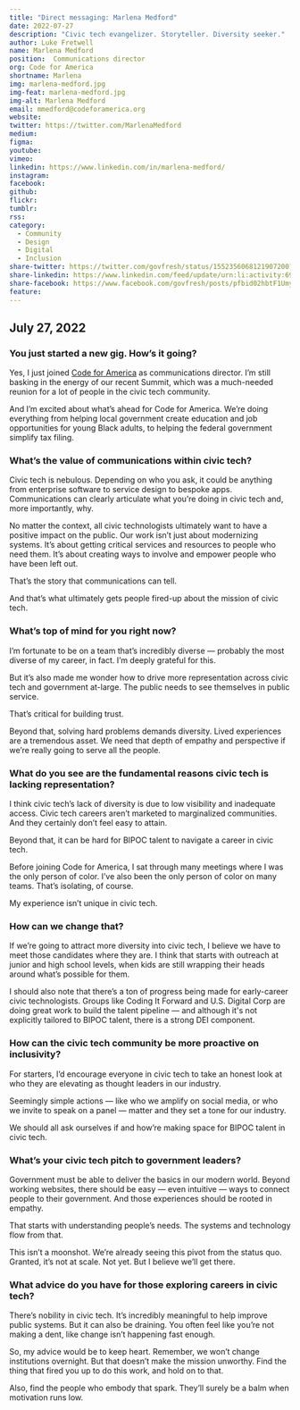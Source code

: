 ```yaml
---
title: "Direct messaging: Marlena Medford"
date: 2022-07-27
description: "Civic tech evangelizer. Storyteller. Diversity seeker."
author: Luke Fretwell
name: Marlena Medford
position:  Communications director 
org: Code for America
shortname: Marlena
img: marlena-medford.jpg
img-feat: marlena-medford.jpg
img-alt: Marlena Medford
email: mmedford@codeforamerica.org
website: 
twitter: https://twitter.com/MarlenaMedford
medium:
figma:
youtube:
vimeo:
linkedin: https://www.linkedin.com/in/marlena-medford/
instagram:
facebook:
github:
flickr:
tumblr:
rss:
category:
  - Community
  - Design
  - Digital
  - Inclusion
share-twitter: https://twitter.com/govfresh/status/1552356068121907200?s=20&t=gPNS9WzTXGDHxMGbHtivBQ
share-linkedin: https://www.linkedin.com/feed/update/urn:li:activity:6958121814619279360
share-facebook: https://www.facebook.com/govfresh/posts/pfbid02hbtF1UmynGDAUrJByueZz2w3cDWJRdQa8Hw3bzjPs3EKMEp7cgF5oMHQDHvUuMvnl
feature:
---
```


## July 27, 2022

### You just started a new gig. How’s it going?

Yes, I just joined [Code for America](https://codeforamerica.org) as communications director. I’m still basking in the energy of our recent Summit, which was a much-needed reunion for a lot of people in the civic tech community.

And I’m excited about what’s ahead for Code for America. We’re doing everything from helping local government create education and job opportunities for young Black adults, to helping the federal government simplify tax filing. 


### What’s the value of communications within civic tech?

Civic tech is nebulous. Depending on who you ask, it could be anything from enterprise software to service design to bespoke apps. Communications can clearly articulate what you’re doing in civic tech and, more importantly, why.

No matter the context, all civic technologists ultimately want to have a positive impact on the public. Our work isn’t just about modernizing systems. It’s about getting critical services and resources to people who need them. It’s about creating ways to involve and empower people who have been left out.

That’s the story that communications can tell.

And that’s what ultimately gets people fired-up about the mission of civic tech.


### What’s top of mind for you right now?

I’m fortunate to be on a team that’s incredibly diverse — probably the most diverse of my career, in fact. I’m deeply grateful for this.

But it’s also made me wonder how to drive more representation across civic tech and government at-large. The public needs to see themselves in public service.

That’s critical for building trust.

Beyond that, solving hard problems demands diversity. Lived experiences are a tremendous asset. We need that depth of empathy and perspective if we’re really going to serve all the people.


### What do you see are the fundamental reasons civic tech is lacking representation?

I think civic tech’s lack of diversity is due to low visibility and inadequate access. Civic tech careers aren’t marketed to marginalized communities. And they certainly don’t feel easy to attain.

Beyond that, it can be hard for BIPOC talent to navigate a career in civic tech.

Before joining Code for America, I sat through many meetings where I was the only person of color. I’ve also been the only person of color on many teams. That’s isolating, of course.

My experience isn’t unique in civic tech.


### How can we change that?

If we’re going to attract more diversity into civic tech, I believe we have to meet those candidates where they are. I think that starts with outreach at junior and high school levels, when kids are still wrapping their heads around what’s possible for them.

I should also note that there’s a ton of progress being made for early-career civic technologists. Groups like Coding It Forward and U.S. Digital Corp are doing great work to build the talent pipeline — and although it's not explicitly tailored to BIPOC talent, there is a strong DEI component.


### How can the civic tech community be more proactive on inclusivity?

For starters, I’d encourage everyone in civic tech to take an honest look at who they are elevating as thought leaders in our industry.

Seemingly simple actions — like who we amplify on social media, or who we invite to speak on a panel — matter and they set a tone for our industry. 

We should all ask ourselves if and how’re making space for BIPOC talent in civic tech. 


### What’s your civic tech pitch to government leaders?

Government must be able to deliver the basics in our modern world. Beyond working websites, there should be easy — even intuitive — ways to connect people to their government. And those experiences should be rooted in empathy.

That starts with understanding people’s needs. The systems and technology flow from that.

This isn’t a moonshot. We’re already seeing this pivot from the status quo. Granted, it’s not at scale. Not yet. But I believe we’ll get there.


### What advice do you have for those exploring careers in civic tech?

There’s nobility in civic tech. It’s incredibly meaningful to help improve public systems. But it can also be draining. You often feel like you’re not making a dent, like change isn’t happening fast enough.

So, my advice would be to keep heart. Remember, we won’t change institutions overnight. But that doesn’t make the mission unworthy. Find the thing that fired you up to do this work, and hold on to that.

Also, find the people who embody that spark. They’ll surely be a balm when motivation runs low.